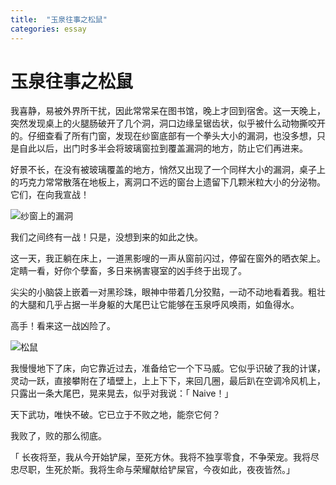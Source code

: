 ```yaml
---
title:  "玉泉往事之松鼠"
categories: essay
---
```


# 玉泉往事之松鼠

我喜静，易被外界所干扰，因此常常呆在图书馆，晚上才回到宿舍。这一天晚上，突然发现桌上的火腿肠破开了几个洞，洞口边缘呈锯齿状，似乎被什么动物撕咬开的。仔细查看了所有门窗，发现在纱窗底部有一个拳头大小的漏洞，也没多想，只是自此以后，出门时多半会将玻璃窗拉到覆盖漏洞的地方，防止它们再进来。

好景不长，在没有被玻璃覆盖的地方，悄然又出现了一个同样大小的漏洞，桌子上的巧克力常常散落在地板上，离洞口不远的窗台上遗留下几颗米粒大小的分泌物。它们，在向我宣战！

![纱窗上的漏洞][1]



我们之间终有一战！只是，没想到来的如此之快。

这一天，我正躺在床上，一道黑影嗖的一声从窗前闪过，停留在窗外的晒衣架上。定睛一看，好你个孽畜，多日来祸害寝室的凶手终于出现了。

尖尖的小脑袋上嵌着一对黑珍珠，眼神中带着几分狡黠，一动不动地看着我。粗壮的大腿和几乎占据一半身躯的大尾巴让它能够在玉泉呼风唤雨，如鱼得水。

高手！看来这一战凶险了。

![松鼠][2]

我慢慢地下了床，向它靠近过去，准备给它一个下马威。它似乎识破了我的计谋，灵动一跃，直接攀附在了墙壁上，上上下下，来回几圈，最后趴在空调冷风机上，只露出一条大尾巴，晃来晃去，似乎对我说：「 Naive！」

天下武功，唯快不破。它已立于不败之地，能奈它何？

我败了，败的那么彻底。

「 长夜将至，我从今开始铲屎，至死方休。我将不独享零食，不争荣宠。我将尽忠尽职，生死於斯。我将生命与荣耀献给铲屎官，今夜如此，夜夜皆然。」

[1]: {{site.cdn}}/images/shachuang.jpg{{site.cache_version}}
[2]: {{site.cdn}}/images/songshu.jpg{{site.cache_version}}

